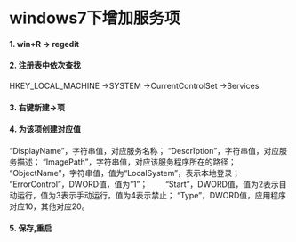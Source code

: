 # windows7下增加服务项

#### 1. win+R  -> regedit

#### 2. 注册表中依次查找

HKEY_LOCAL_MACHINE
	->SYSTEM
		->CurrentControlSet
			->Services 

#### 3. 右键新建->项

#### 4. 为该项创建对应值
“DisplayName”，字符串值，对应服务名称；
“Descrīption”，字符串值，对应服务描述；
“ImagePath”，字符串值，对应该服务程序所在的路径；　　
“ObjectName”，字符串值，值为“LocalSystem”，表示本地登录；
“ErrorControl”，DWORD值，值为“1”；　　
“Start”，DWORD值，值为2表示自动运行，值为3表示手动运行，值为4表示禁止；
“Type”，DWORD值，应用程序对应10，其他对应20。


#### 5. 保存,重启